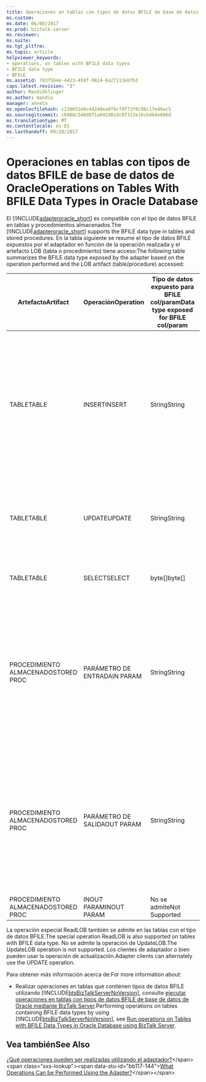 ```yaml
---
title: Operaciones en tablas con tipos de datos BFILE de base de datos de Oracle | Documentos de Microsoft
ms.custom: 
ms.date: 06/08/2017
ms.prod: biztalk-server
ms.reviewer: 
ms.suite: 
ms.tgt_pltfrm: 
ms.topic: article
helpviewer_keywords:
- operations, on tables with BFILE data types
- BFILE data type
- BFILE
ms.assetid: 7937564e-4423-459f-9824-6a27113ebfb3
caps.latest.revision: "3"
author: MandiOhlinger
ms.author: mandia
manager: anneta
ms.openlocfilehash: c236651e6c44248ea8f6cf0f73f0c9bc17e46ac5
ms.sourcegitcommit: cb908c540d8f1a692d01dc8f313e16cb4b4e696d
ms.translationtype: MT
ms.contentlocale: es-ES
ms.lasthandoff: 09/20/2017
---
```

# <a name="operations-on-tables-with-bfile-data-types-in-oracle-database"></a><span data-ttu-id="bb117-102">Operaciones en tablas con tipos de datos BFILE de base de datos de Oracle</span><span class="sxs-lookup"><span data-stu-id="bb117-102">Operations on Tables With BFILE Data Types in Oracle Database</span></span>
<span data-ttu-id="bb117-103">El [!INCLUDE[adapteroracle_short](../../includes/adapteroracle-short-md.md)] es compatible con el tipo de datos BFILE en tablas y procedimientos almacenados.</span><span class="sxs-lookup"><span data-stu-id="bb117-103">The [!INCLUDE[adapteroracle_short](../../includes/adapteroracle-short-md.md)] supports the BFILE data type in tables and stored procedures.</span></span> <span data-ttu-id="bb117-104">En la tabla siguiente se resume el tipo de datos BFILE expuestos por el adaptador en función de la operación realizada y el artefacto LOB (tabla o procedimiento) tiene acceso:</span><span class="sxs-lookup"><span data-stu-id="bb117-104">The following table summarizes the BFILE data type exposed by the adapter based on the operation performed and the LOB artifact (table/procedure) accessed:</span></span>  
  
|<span data-ttu-id="bb117-105">Artefacto</span><span class="sxs-lookup"><span data-stu-id="bb117-105">Artifact</span></span>|<span data-ttu-id="bb117-106">Operación</span><span class="sxs-lookup"><span data-stu-id="bb117-106">Operation</span></span>|<span data-ttu-id="bb117-107">Tipo de datos expuesto para BFILE col/param</span><span class="sxs-lookup"><span data-stu-id="bb117-107">Data type exposed for BFILE col/param</span></span>|<span data-ttu-id="bb117-108">Comentarios</span><span class="sxs-lookup"><span data-stu-id="bb117-108">Comments</span></span>|  
|--------------|---------------|--------------------------------------------|--------------|  
|<span data-ttu-id="bb117-109">TABLE</span><span class="sxs-lookup"><span data-stu-id="bb117-109">TABLE</span></span>|<span data-ttu-id="bb117-110">INSERT</span><span class="sxs-lookup"><span data-stu-id="bb117-110">INSERT</span></span>|<span data-ttu-id="bb117-111">String</span><span class="sxs-lookup"><span data-stu-id="bb117-111">String</span></span>|<span data-ttu-id="bb117-112">Representa la ruta de acceso lógica del directorio de Oracle en el archivo que se va a insertar en la columna BFILE</span><span class="sxs-lookup"><span data-stu-id="bb117-112">Represents the logical Oracle directory path to the file to be inserted into the BFILE column</span></span><br /><br /> <span data-ttu-id="bb117-113">Por ejemplo:</span><span class="sxs-lookup"><span data-stu-id="bb117-113">E.g.</span></span> <span data-ttu-id="bb117-114">MYDIR/screen.jpg donde MYDIR es un directorio lógico de Oracle</span><span class="sxs-lookup"><span data-stu-id="bb117-114">MYDIR/screen.jpg where MYDIR is a logical directory in Oracle</span></span>|  
|<span data-ttu-id="bb117-115">TABLE</span><span class="sxs-lookup"><span data-stu-id="bb117-115">TABLE</span></span>|<span data-ttu-id="bb117-116">UPDATE</span><span class="sxs-lookup"><span data-stu-id="bb117-116">UPDATE</span></span>|<span data-ttu-id="bb117-117">String</span><span class="sxs-lookup"><span data-stu-id="bb117-117">String</span></span>|<span data-ttu-id="bb117-118">Representa la ruta de acceso lógica del directorio de Oracle en el archivo se actualicen en la columna BFILE</span><span class="sxs-lookup"><span data-stu-id="bb117-118">Represents the logical Oracle directory path to the file to be updated into the BFILE column</span></span>|  
|<span data-ttu-id="bb117-119">TABLE</span><span class="sxs-lookup"><span data-stu-id="bb117-119">TABLE</span></span>|<span data-ttu-id="bb117-120">SELECT</span><span class="sxs-lookup"><span data-stu-id="bb117-120">SELECT</span></span>|<span data-ttu-id="bb117-121">byte[]</span><span class="sxs-lookup"><span data-stu-id="bb117-121">byte[]</span></span>|<span data-ttu-id="bb117-122">Representa los datos binarios que constituyen el BFILE</span><span class="sxs-lookup"><span data-stu-id="bb117-122">Represents the binary data constituting the BFILE</span></span>|  
|<span data-ttu-id="bb117-123">PROCEDIMIENTO ALMACENADO</span><span class="sxs-lookup"><span data-stu-id="bb117-123">STORED PROC</span></span>|<span data-ttu-id="bb117-124">PARÁMETRO DE ENTRADA</span><span class="sxs-lookup"><span data-stu-id="bb117-124">IN PARAM</span></span>|<span data-ttu-id="bb117-125">String</span><span class="sxs-lookup"><span data-stu-id="bb117-125">String</span></span>|<span data-ttu-id="bb117-126">Representa la ruta de acceso lógica del directorio de Oracle en el archivo que se va a insertar en la columna BFILE</span><span class="sxs-lookup"><span data-stu-id="bb117-126">Represents the logical Oracle directory path to the file to be inserted into the BFILE column</span></span><br /><br /> <span data-ttu-id="bb117-127">Por ejemplo:</span><span class="sxs-lookup"><span data-stu-id="bb117-127">E.g.</span></span> <span data-ttu-id="bb117-128">MYDIR/screen.jpg donde MYDIR es un directorio lógico de Oracle</span><span class="sxs-lookup"><span data-stu-id="bb117-128">MYDIR/screen.jpg where MYDIR is a logical directory in Oracle</span></span>|  
|<span data-ttu-id="bb117-129">PROCEDIMIENTO ALMACENADO</span><span class="sxs-lookup"><span data-stu-id="bb117-129">STORED PROC</span></span>|<span data-ttu-id="bb117-130">PARÁMETRO DE SALIDA</span><span class="sxs-lookup"><span data-stu-id="bb117-130">OUT PARAM</span></span>|<span data-ttu-id="bb117-131">String</span><span class="sxs-lookup"><span data-stu-id="bb117-131">String</span></span>|<span data-ttu-id="bb117-132">Representa la ruta de acceso lógica del directorio de Oracle en el archivo que se va a insertar en la columna BFILE</span><span class="sxs-lookup"><span data-stu-id="bb117-132">Represents the logical Oracle directory path to the file to be inserted into the BFILE column</span></span><br /><br /> <span data-ttu-id="bb117-133">Por ejemplo:</span><span class="sxs-lookup"><span data-stu-id="bb117-133">E.g.</span></span> <span data-ttu-id="bb117-134">MYDIR/screen.jpg donde MYDIR es un directorio lógico de Oracle</span><span class="sxs-lookup"><span data-stu-id="bb117-134">MYDIR/screen.jpg where MYDIR is a logical directory in Oracle</span></span>|  
|<span data-ttu-id="bb117-135">PROCEDIMIENTO ALMACENADO</span><span class="sxs-lookup"><span data-stu-id="bb117-135">STORED PROC</span></span>|<span data-ttu-id="bb117-136">INOUT PARAM</span><span class="sxs-lookup"><span data-stu-id="bb117-136">INOUT PARAM</span></span>|<span data-ttu-id="bb117-137">No se admite</span><span class="sxs-lookup"><span data-stu-id="bb117-137">Not Supported</span></span>|-|  
  
 <span data-ttu-id="bb117-138">La operación especial ReadLOB también se admite en las tablas con el tipo de datos BFILE.</span><span class="sxs-lookup"><span data-stu-id="bb117-138">The special operation ReadLOB is also supported on tables with BFILE data type.</span></span> <span data-ttu-id="bb117-139">No se admite la operación de UpdateLOB.</span><span class="sxs-lookup"><span data-stu-id="bb117-139">The UpdateLOB operation is not supported.</span></span> <span data-ttu-id="bb117-140">Los clientes de adaptador o bien pueden usar la operación de actualización.</span><span class="sxs-lookup"><span data-stu-id="bb117-140">Adapter clients can alternately use the UPDATE operation.</span></span>  
  
 <span data-ttu-id="bb117-141">Para obtener más información acerca de:</span><span class="sxs-lookup"><span data-stu-id="bb117-141">For more information about:</span></span>  
  
-   <span data-ttu-id="bb117-142">Realizar operaciones en tablas que contienen tipos de datos BFILE utilizando [!INCLUDE[btsBizTalkServerNoVersion](../../includes/btsbiztalkservernoversion-md.md)], consulte [ejecutar operaciones en tablas con tipos de datos BFILE de base de datos de Oracle mediante BizTalk Server](../../adapters-and-accelerators/adapter-oracle-database/run-operations-on-tables-with-bfile-data-types-in-oracle-db-using-biztalk.md).</span><span class="sxs-lookup"><span data-stu-id="bb117-142">Performing operations on tables containing BFILE data types by using [!INCLUDE[btsBizTalkServerNoVersion](../../includes/btsbiztalkservernoversion-md.md)], see [Run operations on Tables with BFILE Data Types in Oracle Database using BizTalk Server](../../adapters-and-accelerators/adapter-oracle-database/run-operations-on-tables-with-bfile-data-types-in-oracle-db-using-biztalk.md).</span></span>  
  
## <a name="see-also"></a><span data-ttu-id="bb117-143">Vea también</span><span class="sxs-lookup"><span data-stu-id="bb117-143">See Also</span></span>  
 <span data-ttu-id="bb117-144">[¿Qué operaciones pueden ser realizadas utilizando el adaptador?](https://msdn.microsoft.com/library/cc185219(v=bts.10).aspx)</span><span class="sxs-lookup"><span data-stu-id="bb117-144">[What Operations Can be Performed Using the Adapter?](https://msdn.microsoft.com/library/cc185219(v=bts.10).aspx)</span></span>